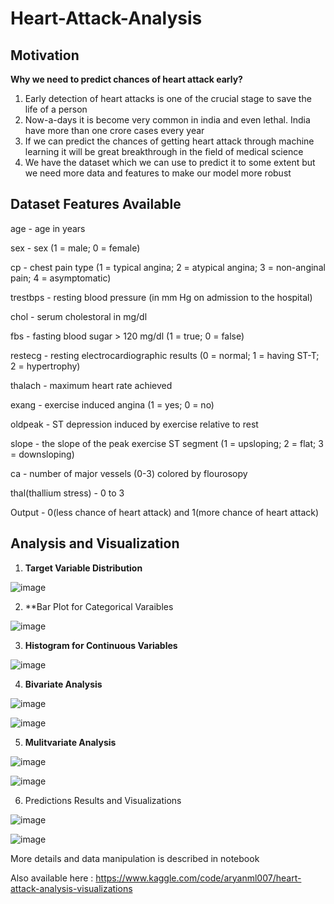 # Heart-Attack-Analysis

## Motivation

**Why we need to predict chances of heart attack early?**

1) Early detection of heart attacks is one of the crucial stage to save the life of a person
2) Now-a-days it is become very common in india and even lethal. India have more than one crore cases every year
3) If we can predict the chances of getting heart attack through machine learning it will be great breakthrough in the field of medical science
4) We have the dataset which we can use to predict it to some extent but we need more data and features to make our model more robust


## Dataset Features Available

age - age in years

sex - sex (1 = male; 0 = female)

cp - chest pain type (1 = typical angina; 2 = atypical angina; 3 = non-anginal pain; 4 = asymptomatic)

trestbps - resting blood pressure (in mm Hg on admission to the hospital)

chol - serum cholestoral in mg/dl

fbs - fasting blood sugar > 120 mg/dl (1 = true; 0 = false)

restecg - resting electrocardiographic results (0 = normal; 1 = having ST-T; 2 = hypertrophy)

thalach - maximum heart rate achieved

exang - exercise induced angina (1 = yes; 0 = no)

oldpeak - ST depression induced by exercise relative to rest

slope - the slope of the peak exercise ST segment (1 = upsloping; 2 = flat; 3 = downsloping)

ca - number of major vessels (0-3) colored by flourosopy

thal(thallium stress) - 0 to 3

Output - 0(less chance of heart attack) and 1(more chance of heart attack)


## Analysis and Visualization

1) **Target Variable Distribution**

![image](https://user-images.githubusercontent.com/54737469/184327179-10271041-f65a-46ca-b281-d5dee3a86ba9.png)

2) **Bar Plot for Categorical Varaibles

![image](https://user-images.githubusercontent.com/54737469/184327329-1bcad834-2d53-4ba6-af4a-ed97abcf4e6e.png)

3) **Histogram for Continuous Variables**

![image](https://user-images.githubusercontent.com/54737469/184327459-03a18c3d-48ec-4ef7-bb5e-287ec1635e0c.png)

4) **Bivariate Analysis**

![image](https://user-images.githubusercontent.com/54737469/184327616-339dba68-75d2-4068-9039-c457698025e9.png)

![image](https://user-images.githubusercontent.com/54737469/184327687-f4ef877e-62f1-4a7a-94e7-a1888f5fa9d4.png)

5) **Mulitvariate Analysis**

![image](https://user-images.githubusercontent.com/54737469/184327798-e2f9fbab-ddd2-48f5-87cd-543972b0621b.png)

![image](https://user-images.githubusercontent.com/54737469/184327862-5420299f-d9ed-440e-97ba-6650662d82f4.png)


6) Predictions Results and Visualizations

![image](https://user-images.githubusercontent.com/54737469/184328002-9a79a148-9185-41b1-94a3-2957159db468.png)

![image](https://user-images.githubusercontent.com/54737469/184328037-5963799d-1f54-4e7d-a631-0d0c70251e3d.png)



More details and data manipulation is described in notebook 

Also available here : https://www.kaggle.com/code/aryanml007/heart-attack-analysis-visualizations





